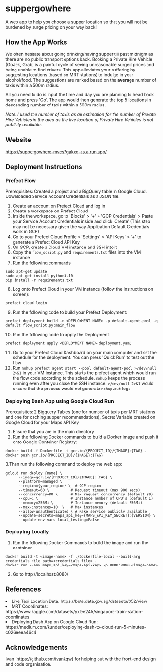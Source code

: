 # suppergowhere
A web app to help you choose a supper location so that you will not be burdened by surge pricing on your way back!

## How the App Works
We often hesitate about going drinking/having supper till past midnight as there are no public transport options back. Booking a Private Hire Vehicle (GoJek, Grab) is a painful cycle of seeing unreasonable surged prices and being unable to find drivers. This app alleviates your suffering by suggesting locations (based on MRT stations) to indulge in your alcohol/food. The suggestions are ranked based on the **average** number of taxis within a 500m radius. 

All you need to do is input the time and day you are planning to head back home and press 'Go'. The app would then generate the top 5 locations in descending number of taxis within a 500m radius.

*Note: I used the number of taxis as an estimation for the number of Private Hire Vehicles in the area as the live location of Private Hire Vehicles is not publicly available.*

## Website
https://suppergowhere-mvcs7gakxq-as.a.run.app/

## Deployment Instructions
### Prefect Flow
Prerequisites: Created a project and a BigQuery table in Google Cloud. Downloaded Service Account Credentials as a JSON file.
1. Create an account on Prefect Cloud and log in
2. Create a workspace on Prefect Cloud
3. Inside the workspace, go to 'Blocks' > '+' > 'GCP Credentials' > Paste your Service Account Credentials inside and click 'Create' (This step may not be necessary given the way Application Default Credentials work in GCP)
4. Go to your Prefect Cloud Profile > 'Settings' > 'API Keys' > '+' to generate a Prefect Cloud API Key
5. On GCP, create a Cloud VM instance and SSH into it
6. Copy the `flow_script.py` and `requirements.txt` files into the VM instance
7. Run the following commands
```
sudo apt-get update
sudo apt-get install python3.10
pip install -r requirements.txt
```
8. Log onto Prefect Cloud in your VM instance (follow the instructions on screen):
```
prefect cloud login
```
9. Run the following code to build your Prefect Deployment:
```
prefect deployment build -n <DEPLOYMENT NAME> -p default-agent-pool -q default flow_script.py:main_flow
```
10. Run the following code to apply the Deployment
```
prefect deployment apply <DEPLOYMENT NAME>-deployment.yaml
```
11. Go to your Prefect Cloud Dashboard on your main computer and set the schedule for the deployment. You can press 'Quick Run' to test out the flow
12. Run ```nohup prefect agent start --pool default-agent-pool >/dev/null 2>&1``` in your VM instance. This starts the prefect agent which would run the flow code according to the schedule. `nohup` keeps the process running even after you close the SSH instance. `>/dev/null 2>&1` would ensure that the process would not generate `nohup.out` logs


### Deploying Dash App using Google Cloud Run
Prerequisites: 2 Bigquery Tables (one for number of taxis per MRT stations and one for caching supper recommendations), Secret Variable created on Google Cloud for your Maps API Key
1. Ensure that you are in the main directory
2. Run the following Docker commands to build a Docker image and push it onto Google Container Registry: 
```
docker build -f Dockerfile -t gcr.io/{PROJECT_ID}/{IMAGE}:{TAG} .
docker push gcr.io/{PROJECT_ID}/{IMAGE}:{TAG}
```
3.Then run the following command to deploy the web app:
```
gcloud run deploy {name} \
      --image=gcr.io/{PROJECT_ID}/{IMAGE}:{TAG} \
      --platform=managed \
      --region={your_region} \  # GCP region
      --timeout=60 \          # Request timeout (max 900 secs)
      --concurrency=80 \      # Max request concurrency (default 80)
      --cpu=1 \               # Instance number of CPU's (default 1)
      --memory=256Mi \        # Instance memory (default 256Mi)
      --max-instances=10  \   # Max instances
      --allow-unauthenticated \ # Make service publicly available
      --update-secrets=maps_api_key={MAPS_API_KEY_SECRET}:{VERSION} \
      --update-env-vars local_testing=False
```

### Deploying Locally
1. Run the following Docker Commands to build the image and run the container
```
docker build -t <image-name> -f ./Dockerfile-local --build-arg credentials_file_path=<credentials file> .
docker run --env maps_api_key=<maps-api-key> -p 8080:8080 <image-name>
```
2. Go to http://localhost:8080/


## References
<li> Live Taxi Location Data: https://beta.data.gov.sg/datasets/352/view
<li> MRT Coordinates: https://www.kaggle.com/datasets/yxlee245/singapore-train-station-coordinates
<li> Deploying Dash App on Google Cloud Run: https://medium.com/kunder/deploying-dash-to-cloud-run-5-minutes-c026eeea46d4

## Acknowledgements
Ivan (https://github.com/ivankqw) for helping out with the front-end design and code organisation.

